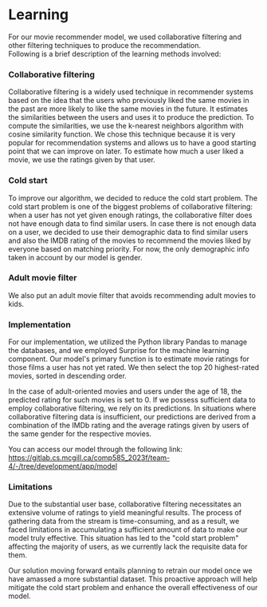# Learning
For our movie recommender model, we used collaborative filtering and other filtering techniques to produce the recommendation.  
Following is a brief description of the learning methods involved:

### Collaborative filtering

Collaborative filtering is a widely used technique in recommender systems based on the idea that the users who previously liked the same movies in the past are more likely to like the same movies in the future. It estimates the similarities between the users and uses it to produce the prediction. To compute the similarities, we use the k-nearest neighbors algorithm with cosine similarity function.
We chose this technique because it is very popular for recommendation systems and allows us to have a good starting point that we can improve on later.
To estimate how much a user liked a movie, we use the ratings given by that user.

### Cold start

To improve our algorithm, we decided to reduce the cold start problem. The cold start problem is one of the biggest problems of collaborative filtering: when a user has not yet given enough ratings, the collaborative filter does not have enough data to find similar users. In case there is not enough data on a user, we decided to use their demographic data to find similar users and also the IMDB rating of the movies to recommend the movies liked by everyone based on matching priority. For now, the only demographic info taken in account by our model is gender.

### Adult movie filter

We also put an adult movie filter that avoids recommending adult movies to kids.

### Implementation

For our implementation, we utilized the Python library Pandas to manage the databases, and we employed Surprise for the machine learning component. Our model's primary function is to estimate movie ratings for those films a user has not yet rated. We then select the top 20 highest-rated movies, sorted in descending order.

In the case of adult-oriented movies and users under the age of 18, the predicted rating for such movies is set to 0. If we possess sufficient data to employ collaborative filtering, we rely on its predictions. In situations where collaborative filtering data is insufficient, our predictions are derived from a combination of the IMDb rating and the average ratings given by users of the same gender for the respective movies.

You can access our model through the following link: https://gitlab.cs.mcgill.ca/comp585_2023f/team-4/-/tree/development/app/model

### Limitations


Due to the substantial user base, collaborative filtering necessitates an extensive volume of ratings to yield meaningful results. The process of gathering data from the stream is time-consuming, and as a result, we faced limitations in accumulating a sufficient amount of data to make our model truly effective. This situation has led to the "cold start problem" affecting the majority of users, as we currently lack the requisite data for them.

Our solution moving forward entails planning to retrain our model once we have amassed a more substantial dataset. This proactive approach will help mitigate the cold start problem and enhance the overall effectiveness of our model.
